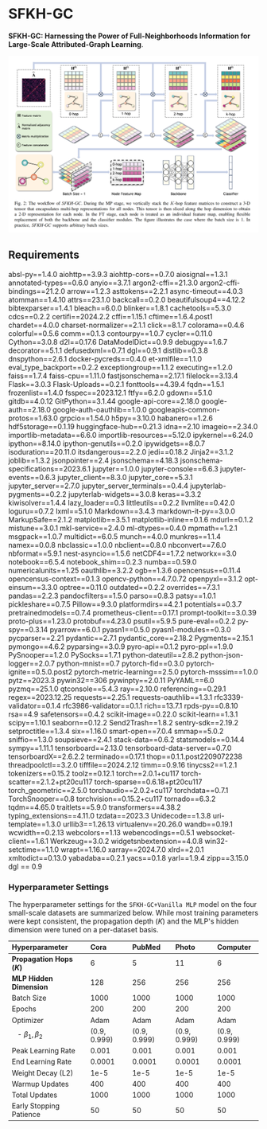 # SFKH-GC

**SFKH-GC: Harnessing the Power of Full-Neighborhoods Information for Large-Scale Attributed-Graph Learning**.

![SFKH-GC](./SFKH-GC.png)

## Requirements

absl-py==1.4.0
aiohttp==3.9.3
aiohttp-cors==0.7.0
aiosignal==1.3.1
annotated-types==0.6.0
anyio==3.7.1
argon2-cffi==21.3.0
argon2-cffi-bindings==21.2.0
arrow==1.2.3
asttokens==2.2.1
async-timeout==4.0.3
atomman==1.4.10
attrs==23.1.0
backcall==0.2.0
beautifulsoup4==4.12.2
bibtexparser==1.4.1
bleach==6.0.0
blinker==1.8.1
cachetools==5.3.0
cdcs==0.2.2
certifi==2024.2.2
cffi==1.15.1
cftime==1.6.4.post1
chardet==4.0.0
charset-normalizer==2.1.1
click==8.1.7
colorama==0.4.6
colorful==0.5.6
comm==0.1.3
contourpy==1.0.7
cycler==0.11.0
Cython==3.0.8
d2l==0.17.6
DataModelDict==0.9.9
debugpy==1.6.7
decorator==5.1.1
defusedxml==0.7.1
dgl==0.9.1
distlib==0.3.8
dnspython==2.6.1
docker-pycreds==0.4.0
et-xmlfile==1.1.0
eval_type_backport==0.2.2
exceptiongroup==1.1.2
executing==1.2.0
faiss==1.7.4
faiss-cpu==1.11.0
fastjsonschema==2.17.1
filelock==3.13.4
Flask==3.0.3
Flask-Uploads==0.2.1
fonttools==4.39.4
fqdn==1.5.1
frozenlist==1.4.0
fsspec==2023.12.1
ftfy==6.2.0
gdown==5.1.0
gitdb==4.0.12
GitPython==3.1.44
google-api-core==2.18.0
google-auth==2.18.0
google-auth-oauthlib==1.0.0
googleapis-common-protos==1.63.0
grpcio==1.54.0
h5py==3.10.0
habanero==1.2.6
hdf5storage==0.1.19
huggingface-hub==0.21.3
idna==2.10
imageio==2.34.0
importlib-metadata==6.6.0
importlib-resources==5.12.0
ipykernel==6.24.0
ipython==8.14.0
ipython-genutils==0.2.0
ipywidgets==8.0.7
isoduration==20.11.0
itsdangerous==2.2.0
jedi==0.18.2
Jinja2==3.1.2
joblib==1.3.2
jsonpointer==2.4
jsonschema==4.18.3
jsonschema-specifications==2023.6.1
jupyter==1.0.0
jupyter-console==6.6.3
jupyter-events==0.6.3
jupyter_client==8.3.0
jupyter_core==5.3.1
jupyter_server==2.7.0
jupyter_server_terminals==0.4.4
jupyterlab-pygments==0.2.2
jupyterlab-widgets==3.0.8
keras==3.3.2
kiwisolver==1.4.4
lazy_loader==0.3
littleutils==0.2.2
llvmlite==0.42.0
loguru==0.7.2
lxml==5.1.0
Markdown==3.4.3
markdown-it-py==3.0.0
MarkupSafe==2.1.2
matplotlib==3.5.1
matplotlib-inline==0.1.6
mdurl==0.1.2
mistune==3.0.1
mkl-service==2.4.0
ml-dtypes==0.4.0
mpmath==1.2.1
msgpack==1.0.7
multidict==6.0.5
munch==4.0.0
munkres==1.1.4
namex==0.0.8
nbclassic==1.0.0
nbclient==0.8.0
nbconvert==7.6.0
nbformat==5.9.1
nest-asyncio==1.5.6
netCDF4==1.7.2
networkx==3.0
notebook==6.5.4
notebook_shim==0.2.3
numba==0.59.0
numericalunits==1.25
oauthlib==3.2.2
ogb==1.3.6
opencensus==0.11.4
opencensus-context==0.1.3
opencv-python==4.7.0.72
openpyxl==3.1.2
opt-einsum==3.3.0
optree==0.11.0
outdated==0.2.2
overrides==7.3.1
pandas==2.2.3
pandocfilters==1.5.0
parso==0.8.3
patsy==1.0.1
pickleshare==0.7.5
Pillow==9.3.0
platformdirs==4.2.1
potentials==0.3.7
pretrainedmodels==0.7.4
prometheus-client==0.17.1
prompt-toolkit==3.0.39
proto-plus==1.23.0
protobuf==4.23.0
psutil==5.9.5
pure-eval==0.2.2
py-spy==0.3.14
pyarrow==6.0.1
pyasn1==0.5.0
pyasn1-modules==0.3.0
pycparser==2.21
pydantic==2.7.1
pydantic_core==2.18.2
Pygments==2.15.1
pymongo==4.6.2
pyparsing==3.0.9
pyro-api==0.1.2
pyro-ppl==1.9.0
PySnooper==1.2.0
PySocks==1.7.1
python-dateutil==2.8.2
python-json-logger==2.0.7
python-mnist==0.7
pytorch-fid==0.3.0
pytorch-ignite==0.5.0.post2
pytorch-metric-learning==2.5.0
pytorch-msssim==1.0.0
pytz==2023.3
pywin32==306
pywinpty==2.0.11
PyYAML==6.0
pyzmq==25.1.0
qtconsole==5.4.3
ray==2.10.0
referencing==0.29.1
regex==2023.12.25
requests==2.25.1
requests-oauthlib==1.3.1
rfc3339-validator==0.1.4
rfc3986-validator==0.1.1
rich==13.7.1
rpds-py==0.8.10
rsa==4.9
safetensors==0.4.2
scikit-image==0.22.0
scikit-learn==1.3.1
scipy==1.10.1
seaborn==0.12.2
Send2Trash==1.8.2
sentry-sdk==2.19.2
setproctitle==1.3.4
six==1.16.0
smart-open==7.0.4
smmap==5.0.2
sniffio==1.3.0
soupsieve==2.4.1
stack-data==0.6.2
statsmodels==0.14.4
sympy==1.11.1
tensorboard==2.13.0
tensorboard-data-server==0.7.0
tensorboardX==2.6.2.2
terminado==0.17.1
thop==0.1.1.post2209072238
threadpoolctl==3.2.0
tifffile==2024.2.12
timm==0.9.16
tinycss2==1.2.1
tokenizers==0.15.2
toolz==0.12.1
torch==2.0.1+cu117
torch-scatter==2.1.2+pt20cu117
torch-sparse==0.6.18+pt20cu117
torch_geometric==2.5.0
torchaudio==2.0.2+cu117
torchdata==0.7.1
TorchSnooper==0.8
torchvision==0.15.2+cu117
tornado==6.3.2
tqdm==4.65.0
traitlets==5.9.0
transformers==4.38.2
typing_extensions==4.11.0
tzdata==2023.3
Unidecode==1.3.8
uri-template==1.3.0
urllib3==1.26.13
virtualenv==20.26.0
wandb==0.19.1
wcwidth==0.2.13
webcolors==1.13
webencodings==0.5.1
websocket-client==1.6.1
Werkzeug==3.0.2
widgetsnbextension==4.0.8
win32-setctime==1.1.0
wrapt==1.16.0
xarray==2024.7.0
xlrd==2.0.1
xmltodict==0.13.0
yabadaba==0.2.1
yacs==0.1.8
yarl==1.9.4
zipp==3.15.0
dgl == 0.9

### Hyperparameter Settings

The hyperparameter settings for the `SFKH-GC+Vanilla MLP` model on the four small-scale datasets are summarized below. While most training parameters were kept consistent, the propagation depth ($K$) and the MLP's hidden dimension were tuned on a per-dataset basis.

| Hyperparameter | Cora | PubMed | Photo | Computer |
| :--- | :--- | :--- | :--- | :--- |
| **Propagation Hops ($K$)** | 6 | 5 | 11 | 6 |
| **MLP Hidden Dimension** | 128 | 256 | 256 | 256 |
| Batch Size | 1000 | 1000 | 1000 | 1000 |
| Epochs | 200 | 200 | 200 | 200 |
| Optimizer | Adam | Adam | Adam | Adam |
| &nbsp;&nbsp;&nbsp;- $\beta_1, \beta_2$ | (0.9, 0.999) | (0.9, 0.999) | (0.9, 0.999) | (0.9, 0.999) |
| Peak Learning Rate | 0.001 | 0.001 | 0.001 | 0.001 |
| End Learning Rate | 0.0001 | 0.0001 | 0.0001 | 0.0001 |
| Weight Decay (L2) | 1e-5 | 1e-5 | 1e-5 | 1e-5 |
| Warmup Updates | 400 | 400 | 400 | 400 |
| Total Updates | 1000 | 1000 | 1000 | 1000 |
| Early Stopping Patience | 50 | 50 | 50 | 50 |













